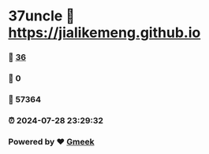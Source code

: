 # 37uncle :link: https://jialikemeng.github.io 
### :page_facing_up: [36](https://jialikemeng.github.io/tag.html) 
### :speech_balloon: 0 
### :hibiscus: 57364 
### :alarm_clock: 2024-07-28 23:29:32 
### Powered by :heart: [Gmeek](https://github.com/Meekdai/Gmeek)
